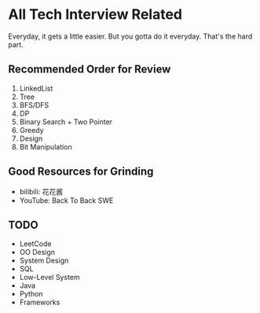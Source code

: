 # All Tech Interview Related
Everyday, it gets a little easier. But you gotta do it everyday. That's the hard part.

## Recommended Order for Review
1. LinkedList
2. Tree
3. BFS/DFS
4. DP
5. Binary Search + Two Pointer
6. Greedy
7. Design
8. Bit Manipulation

## Good Resources for Grinding
* bilibili: 花花酱
* YouTube: Back To Back SWE

## TODO
* LeetCode
* OO Design
* System Design
* SQL
* Low-Level System
* Java
* Python
* Frameworks
